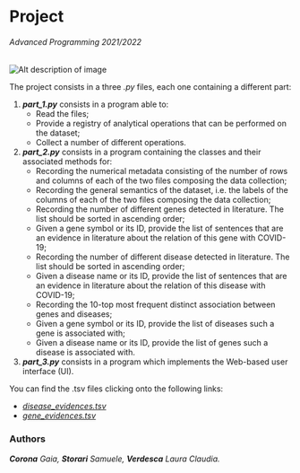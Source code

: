 # Project
###### Advanced Programming 2021/2022
![Alt description of image](https://www.cloverdx.com/hubfs/david-clode-PsqJlaAlvXk-unsplash__1618841662_5.81.219.59.jpg) 

The project consists in a three *.py* files, each one containing a different part:
1. ***part_1.py*** consists in a program able to: 
   * Read the files;
   * Provide a registry of analytical operations that can be performed on the dataset;
   * Collect a number of different operations. 
2. ***part_2.py*** consists in a program containing the classes and their associated methods for:
   * Recording the numerical metadata consisting of the number of rows and columns of each of the two files composing the data collection;
   * Recording the general semantics of the dataset, i.e. the labels of the columns of each of the two files composing the data collection;
   * Recording the number of different genes detected in literature. The list should be sorted in ascending order;
   * Given a gene symbol or its ID, provide the list of sentences that are an evidence in literature about the relation of this gene with COVID-19;
   * Recording the number of different disease detected in literature. The list should be sorted in ascending order;
   * Given a disease name or its ID, provide the list of sentences that are an evidence in literature about the relation of this disease with COVID-19;
   * Recording the 10-top most frequent distinct association between genes and diseases;
   * Given a gene symbol or its ID, provide the list of diseases such a gene is associated with;
   * Given a disease name or its ID, provide the list of genes such a disease is associated with.
3. ***part_3.py*** consists in a program which implements the Web-based user interface (UI).

You can find the .tsv files clicking onto the following links:
-   *[disease_evidences.tsv](https://github.com/anuzzolese/genomics-unibo/blob/master/2020-2021/project/dataset/disease_evidences.tsv.gz)*
-   *[gene_evidences.tsv](https://github.com/anuzzolese/genomics-unibo/blob/master/2020-2021/project/dataset/gene_evidences.tsv.gz)*

### Authors
***Corona** Gaia, **Storari** Samuele, **Verdesca** Laura Claudia.*
